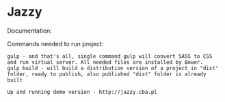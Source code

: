 # Jazzy

Documentation:

Commands needed to run project:

    gulp - and that's all, single command gulp will convert SASS to CSS and run virtual server. All needed files are installed by Bower.
    gulp build - will build a distribution version of a project in "dist" folder, ready to publish, also published "dist" folder is already built

    Up and running demo version - http://jazzy.cba.pl
